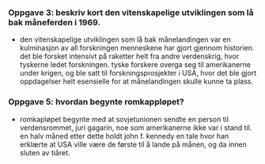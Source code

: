 ### Oppgave 3: beskriv kort den vitenskapelige utviklingen som lå bak måneferden i 1969.
- den vitenskapelige utviklingen som lå bak månelandingen var en kulminasjon av all forskningen menneskene har gjort gjennom
    historien. det ble forsket intensivt på raketter helt fra andre verdenskrig, hvor tyskerne ledet forskningen. tyske forskere overga
    seg til amerikanerne under krigen, og ble satt til forskningsprosjekter i USA, hvor det ble gjort oppdagelser helt esensielle for
    at månelandingen skulle kunne ta plass.

### Oppgave 5: hvordan begynte romkappløpet?
- romkapløpet begynte med at sovjetunionen sendte en person til verdensrommet, juri gagarin, noe som amerikanerne ikke var i stand til.
    en halv måned etter dette holdt john f. kennedy en tale hvor han erklærte at USA ville være de første til å lande på månen, og da
    innen sluten av tiåret.
